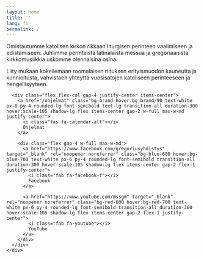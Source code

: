 ```yaml
---
layout: home
title: ''
lang: fi
permalink: /
---
```


<main class="slideshow-container min-h-screen flex items-center justify-center relative">
  <!-- Slideshow background images -->
  <div class="slideshow-bg">
    <div class="slide active" style="background-image: url('/assets/images/media/slideshow/01.jpg');"></div>
    <div class="slide" style="background-image: url('/assets/images/media/slideshow/02.jpg');"></div>
    <div class="slide" style="background-image: url('/assets/images/media/slideshow/03.jpg');"></div>
    <div class="slide" style="background-image: url('/assets/images/media/slideshow/04.jpg');"></div>
    <div class="slide" style="background-image: url('/assets/images/media/slideshow/05.jpg');"></div>
  </div>
  <!-- Dark overlay -->
  <div class="slideshow-overlay"></div>
  
  <div class="container mx-auto px-6 sm:px-12 text-center text-white relative z-10">
    <div class="max-w-4xl mx-auto">
      <div class="bg-black bg-opacity-30 backdrop-blur-sm rounded-lg p-8 mb-8">
        <p class="text-lg md:text-xl leading-relaxed mb-6">
          Omistautumme katolisen kirkon rikkaan liturgisen perinteen vaalimiseen ja edistämiseen.
          Juhlimme perinteistä latinalaista messua ja gregoriaanista kirkkomusiikkia uskomme olennaisina osina.
        </p>
        <p class="text-base md:text-lg leading-relaxed">
          Liity mukaan kokeilemaan roomalaisen riituksen erityismuodon kauneutta ja kunnioitusta,
          vahvistaen yhteyttä vuosisatojen katoliseen perinteeseen ja hengellisyyteen.
        </p>
      </div>

      <div class="flex flex-col gap-4 justify-center items-center">
        <a href="/ohjelmat" class="bg-brand hover:bg-brand/90 text-white px-8 py-4 rounded-lg font-semibold text-lg transition-all duration-300 hover:scale-105 shadow-lg flex items-center gap-2 w-full max-w-md justify-center">
          <i class="fas fa-calendar-alt"></i>
          Ohjelmat
        </a>
        
        <div class="flex gap-4 w-full max-w-md">
          <a href="https://www.facebook.com/gregoriusyhdistys" target="_blank" rel="noopener noreferrer" class="bg-blue-600 hover:bg-blue-700 text-white px-6 py-4 rounded-lg font-semibold transition-all duration-300 hover:scale-105 shadow-lg flex items-center gap-2 flex-1 justify-center">
            <i class="fab fa-facebook-f"></i>
            Facebook
          </a>
          
          <a href="https://www.youtube.com/@ssgm" target="_blank" rel="noopener noreferrer" class="bg-red-600 hover:bg-red-700 text-white px-6 py-4 rounded-lg font-semibold transition-all duration-300 hover:scale-105 shadow-lg flex items-center gap-2 flex-1 justify-center">
            <i class="fab fa-youtube"></i>
            YouTube
          </a>
        </div>
      </div>
    </div>
  </div>
</main>
